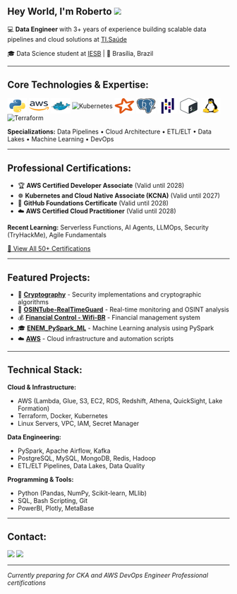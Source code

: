 ## Hey World, I'm Roberto  <img src=https://github.com/TheDudeThatCode/TheDudeThatCode/blob/master/Assets/Earth.gif width="30">

:computer: **Data Engineer** with 3+ years of experience building scalable data pipelines and cloud solutions at <a href="https://www.tisaude.com/">TI.Saúde</a>

:mortar_board: Data Science student at <a href="https://www.iesb.br/">IESB</a> | :house_with_garden: Brasília, Brazil

----------------------------------------------------------------------------------
## Core Technologies & Expertise:
<div>
  <img align="center" alt="Python" height="35" width="45" src="https://raw.githubusercontent.com/devicons/devicon/master/icons/python/python-original.svg">
  <img align="center" alt="AWS" height="35" width="45" src="https://raw.githubusercontent.com/devicons/devicon/master/icons/amazonwebservices/amazonwebservices-original-wordmark.svg">
  <img align="center" alt="Docker" height="35" width="45" src="https://raw.githubusercontent.com/devicons/devicon/master/icons/docker/docker-original.svg">
  <img align="center" alt="Kubernetes" height="35" width="45" src="https://logos-world.net/wp-content/uploads/2023/06/Kubernetes-Symbol.png">
  <img align="center" alt="Apache Spark" height="35" width="45" src="https://raw.githubusercontent.com/devicons/devicon/master/icons/apachespark/apachespark-original.svg">
  <img align="center" alt="PostgreSQL" height="35" width="45" src="https://raw.githubusercontent.com/devicons/devicon/master/icons/postgresql/postgresql-original.svg">
  <img align="center" alt="Pandas" height="35" width="45" src="https://raw.githubusercontent.com/devicons/devicon/master/icons/pandas/pandas-original.svg">
  <img align="center" alt="Bash" height="35" width="45" src="https://raw.githubusercontent.com/devicons/devicon/master/icons/bash/bash-original.svg">
  <img align="center" alt="Linux" height="35" width="45" src="https://raw.githubusercontent.com/devicons/devicon/master/icons/linux/linux-original.svg">
  <img align="center" alt="Terraform" height="35" width="45" src="https://www.svgrepo.com/show/354447/terraform-icon.svg">
</div>

**Specializations:** Data Pipelines • Cloud Architecture • ETL/ELT • Data Lakes • Machine Learning • DevOps

----------------------------------------------------------------------------------
## Professional Certifications:
- 🏆 **AWS Certified Developer Associate** (Valid until 2028)
- ☸️ **Kubernetes and Cloud Native Associate (KCNA)** (Valid until 2027)
- 🐙 **GitHub Foundations Certificate** (Valid until 2028)
- ☁️ **AWS Certified Cloud Practitioner** (Valid until 2028)

**Recent Learning:** Serverless Functions, AI Agents, LLMOps, Security (TryHackMe), Agile Fundamentals

[📜 View All 50+ Certifications](https://robertomdiniz.s3.amazonaws.com/accomplishments.html)

----------------------------------------------------------------------------------
## Featured Projects:
- 🔐 [**Cryptography**](https://github.com/s33ding/cryptography) - Security implementations and cryptographic algorithms
- 🎯 [**OSINTube-RealTimeGuard**](https://github.com/s33ding/OSINTube-RealTimeGuard) - Real-time monitoring and OSINT analysis
- 💰 [**Financial Control - Wifi-BR**](https://github.com/s33ding/financial_control_wifi-BR) - Financial management system
- 🎓 [**ENEM_PySpark_ML**](https://github.com/s33ding/ENEM_PySpark_ML) - Machine Learning analysis using PySpark
- ☁️ [**AWS**](https://github.com/s33ding/aws) - Cloud infrastructure and automation scripts

----------------------------------------------------------------------------------
## Technical Stack:

**Cloud & Infrastructure:**
- AWS (Lambda, Glue, S3, EC2, RDS, Redshift, Athena, QuickSight, Lake Formation)
- Terraform, Docker, Kubernetes
- Linux Servers, VPC, IAM, Secret Manager

**Data Engineering:**
- PySpark, Apache Airflow, Kafka
- PostgreSQL, MySQL, MongoDB, Redis, Hadoop
- ETL/ELT Pipelines, Data Lakes, Data Quality

**Programming & Tools:**
- Python (Pandas, NumPy, Scikit-learn, MLlib)
- SQL, Bash Scripting, Git
- PowerBI, Plotly, MetaBase

----------------------------------------------------------------------------------
## Contact:
<a href = "mailto:robertomdiniz@protonmail.com">
  <img src="https://img.shields.io/badge/-Protonmail-%23333?style=for-the-badge&logo=gmail&logoColor=white" target="_blank"></a>
<a href="https://www.linkedin.com/in/s33ding" target="_blank">
  <img src="https://img.shields.io/badge/-LinkedIn-%230077B5?style=for-the-badge&logo=linkedin&logoColor=white" target="_blank"></a>

---
*Currently preparing for CKA and AWS DevOps Engineer Professional certifications*
